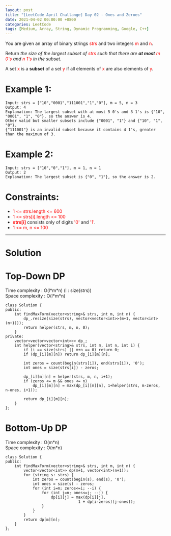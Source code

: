```yaml
---
layout: post
title: "[LeetCode April Challange] Day 02 - Ones and Zeroes"
date: 2021-04-02 00:00:00 +0800
categories: LeetCode
tags: [Medium, Array, String, Dynamic Programming, Google, C++]
---
```

You are given an array of binary strings <font color="red">strs</font> and two integers <font color="red">m</font> and <font color="red">n</font>.

Return *the size of the largest subset of <font color="red">strs</font> such that there are **at most** <font color="red">m 0's</font> and <font color="red">n 1's</font> in the subset.*

A set <font color="red">x</font> is a **subset** of a set <font color="red">y</font> if all elements of <font color="red">x</font> are also elements of <font color="red">y</font>.

# Example 1:

    Input: strs = ["10","0001","111001","1","0"], m = 5, n = 3
    Output: 4
    Explanation: The largest subset with at most 5 0's and 3 1's is {"10", "0001", "1", "0"}, so the answer is 4.
    Other valid but smaller subsets include {"0001", "1"} and {"10", "1", "0"}.
    {"111001"} is an invalid subset because it contains 4 1's, greater than the maximum of 3.

# Example 2:

    Input: strs = ["10","0","1"], m = 1, n = 1
    Output: 2
    Explanation: The largest subset is {"0", "1"}, so the answer is 2.

# Constraints:

- <font color="red">1 <= strs.length <= 600</font>
- <font color="red">1 <= strs[i].length <= 100</font>
- **<font color="red">strs[i]</font>** consists only of digits <font color="red">'0'</font> and <font color="red">'1'</font>.
- <font color="red">1 <= m, n <= 100</font>

______________________  

# Solution  

# Top-Down DP  

Time complexity : O(l\*m\*n) (l : size(strs))  
Space complexity : O(l\*m\*n)  

    class Solution {
    public:
        int findMaxForm(vector<string>& strs, int m, int n) {
            dp_.resize(size(strs), vector<vector<int>>(m+1, vector<int>(n+1)));
            return helper(strs, m, n, 0);
        }
    private:
        vector<vector<vector<int>>> dp_;
        int helper(vector<string>& strs, int m, int n, int i) {
            if (i == size(strs) || m+n == 0) return 0;
            if (dp_[i][m][n]) return dp_[i][m][n];
            
            int zeros = count(begin(strs[i]), end(strs[i]), '0');
            int ones = size(strs[i]) - zeros;
            
            dp_[i][m][n] = helper(strs, m, n, i+1);
            if (zeros <= m && ones <= n)
                dp_[i][m][n] = max(dp_[i][m][n], 1+helper(strs, m-zeros, n-ones, i+1));
            
            return dp_[i][m][n];
        }
    };

# Bottom-Up DP

Time complexity : O(m\*n)  
Space complexity : O(m\*n)  

    class Solution {
    public:
        int findMaxForm(vector<string>& strs, int m, int n) {
            vector<vector<int>> dp(m+1, vector<int>(n+1));
            for (string s: strs) {
                int zeros = count(begin(s), end(s), '0');
                int ones = size(s) - zeros;
                for (int i=m; zeros<=i; --i) {
                    for (int j=n; ones<=j; --j) {
                        dp[i][j] = max(dp[i][j],
                                    1 + dp[i-zeros][j-ones]);
                    }
                }
            }
            return dp[m][n];
        }
    };